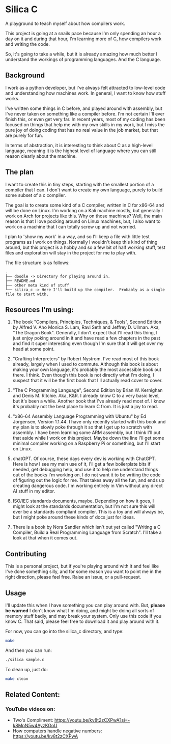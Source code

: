 # Silica C

A playground to teach myself about how compilers work.

This project is going at a snails pace because I'm only spending an hour a day on it
and during that hour, I'm learning more of C, how compilers work and writing the code.

So, it's going to take a while, but it is already amazing how much better I understand
the workings of programming languages. And the C language.


## Background

I work as a python developer, but I've always felt attracted to low-level code
and understanding how machines work. In general, I want to know how stuff works.

I've written some things in C before, and played around with assembly, but I've
never taken on something like a compiler before.  I'm not certain I'll ever finish
this, or even get very far.  In recent years, most of my coding has been focused on
things that help me with my own skills in my work, but I miss the pure joy of
doing coding that has no real value in the job market, but that are purely for fun.

In terms of abstraction, it is interesting to think about C as a high-level language, meaning
it is the highest level of language where you can still reason clearly about the machine.


## The plan

I want to create this in tiny steps, starting with the smallest portion of a compiler
that I can.  I don't want to create my own language, purely to build some subset of
a c compiler.

The goal is to create some kind of a C compiler, written in C for x86-64 and will be done
on Linux.  I'm working on a Kali machine mostly, but generally I work on Arch for projects
like this.  Why on those machines?  Well, the main reason is that I love pocking around
on Linux machines, but, I also want to work on a machine that I can totally screw up
and not worried.

I plan to 'show my work' in a way, and so I'll keep a file with little test programs
as I work on things.  Normally I wouldn't keep this kind of thing around, but
this project is a hobby and so a few bit of half working stuff, test files
and exploration will stay in the project for me to play with.

The file structure is as follows:
```
.
├── doodle -> Directory for playing around in.
├── README.md
├── other meta kind of stuff
└── silica_c -> Here I'll build up the compiler.  Probably as a single file to start with.
```


## Resources I'm using:

1. The book "Compilers, Principles, Techniques, & Tools", Second Edition by Alfred V. Aho
Monica S. Lam, Ravi Seth and Jeffrey D. Ullman.  Aka, "The Dragon Book".  Generally, I don't
expect that I'll read this thing, I just enjoy poking around in it and have read a few chapters
in the past and find it super interesting even though I'm sure that it will get over my head at
some point.

2. "Crafting Interpreters" by Robert Nystrom.  I've read most of this book already, largely
when I used to commute.  Although this book is about making your own language, it's probably
the most accessible book out there.  I think.  Even though this book is not directly what I'm
doing, I suspect that it will be the first book that I'll actually read cover to cover.

3. "The C Programming Language", Second Edition by Brian W. Kernighan and Denis M. Ritchie.  Aka, K&R.
I already know C to a very basic level, but it's been a while.  Another book that I've already
read most of.  I know it's probably not the best place to learn C from.  It is just a joy to read.

4. "x86-64 Assembly Language Programming with Ubuntu" by Ed Jorgensen, Version 1.1.44.  I have only recently
started with this book and my plan is to slowly poke through it so that I get up to scratch
with assembly.  I have been learning some ARM assembly, but I think I'll put that aside while
I work on this project.  Maybe down the line I'll get some minimal compiler working
on a Raspberry Pi or something, but I'll start on Linux.

5. chatGPT.  Of course, these days every dev is working with ChatGPT.  Here is how I see my main
use of it, I'll get a few boilerplate bits if needed, get debugging help, and use it to help
me understand things out of the books I'm working on.  I do not want it to be writing
the code of figuring out the logic for me.  That takes away all the fun, and ends up creating
dangerous code.  I'm working entirely in Vim without any direct AI stuff in my editor.

6. ISO/IEC standards documents, maybe.  Depending on how it goes, I might look at the standards
documentation, but I'm not sure this will ever be a standards compliant compiler.  This is a toy
and will always be, but I might poke around these kinds of docs just for ideas.

7. There is a book by Nora Sandler which isn't out yet called "Writing a C Compiler, Build a Real Programming Language
from Scratch".  I'll take a look at that when it comes out.



## Contributing

This is a personal project, but if you're playing around with it and feel like I've done something
silly, and for some reason you want to point me in the right direction, please feel free. Raise an issue,
or a pull-request.


## Usage

I'll update this when I have something you can play around with.  But, **please be warned** I
don't know what I'm doing, and might be doing all sorts of memory stuff badly, and may break your system.
Only use this code if you know C.  That said, please feel free to download it and play around with it.

For now, you can go into the silica_c directory, and type:

```bash
make
```

And then you can run:

```bash
./silica sample.c
```

To clean up, just do:

```bash
make clean
```


## Related Content:

### YouTube videos on:

- Two's Compliment: https://youtu.be/kv8t2zCXPwA?si=-k8MpN5w4AyzKGoU
- How computers handle negative numbers: https://youtu.be/kv8t2zCXPwA


